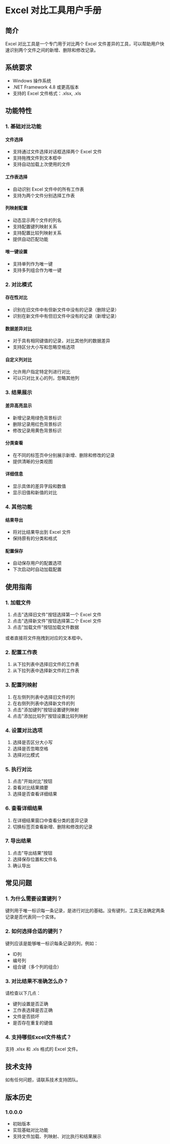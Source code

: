 # Excel 对比工具用户手册

## 简介

Excel 对比工具是一个专门用于对比两个 Excel 文件差异的工具，可以帮助用户快速识别两个文件之间的新增、删除和修改记录。

## 系统要求

- Windows 操作系统
- .NET Framework 4.8 或更高版本
- 支持的 Excel 文件格式：.xlsx, .xls

## 功能特性

### 1. 基础对比功能

#### 文件选择
- 支持通过文件选择对话框选择两个 Excel 文件
- 支持拖拽文件到文本框中
- 支持自动加载上次使用的文件

#### 工作表选择
- 自动识别 Excel 文件中的所有工作表
- 支持为两个文件分别选择工作表

#### 列映射配置
- 动态显示两个文件的列名
- 支持配置键列映射关系
- 支持配置比较列映射关系
- 提供自动匹配功能

#### 唯一键设置
- 支持单列作为唯一键
- 支持多列组合作为唯一键

### 2. 对比模式

#### 存在性对比
- 识别在旧文件中有但新文件中没有的记录（删除记录）
- 识别在新文件中有但旧文件中没有的记录（新增记录）

#### 数据差异对比
- 对于具有相同键值的记录，对比其他列的数据差异
- 支持区分大小写和忽略空格选项

#### 自定义列对比
- 允许用户指定特定列进行对比
- 可以只对比关心的列，忽略其他列

### 3. 结果展示

#### 差异高亮显示
- 新增记录用绿色背景标识
- 删除记录用红色背景标识
- 修改记录用黄色背景标识

#### 分类查看
- 在不同的标签页中分别展示新增、删除和修改的记录
- 提供清晰的分类视图

#### 详细信息
- 显示具体的差异字段和数值
- 显示旧值和新值的对比

### 4. 其他功能

#### 结果导出
- 将对比结果导出到 Excel 文件
- 保持原有的分类和格式

#### 配置保存
- 自动保存用户的配置选项
- 下次启动时自动加载配置

## 使用指南

### 1. 加载文件

1. 点击"选择旧文件"按钮选择第一个 Excel 文件
2. 点击"选择新文件"按钮选择第二个 Excel 文件
3. 点击"加载文件"按钮加载文件数据

或者直接将文件拖拽到对应的文本框中。

### 2. 配置工作表

1. 从下拉列表中选择旧文件的工作表
2. 从下拉列表中选择新文件的工作表

### 3. 配置列映射

1. 在左侧列列表中选择旧文件的列
2. 在右侧列列表中选择新文件的列
3. 点击"添加键列"按钮设置键列映射
4. 点击"添加比较列"按钮设置比较列映射

### 4. 设置对比选项

1. 选择是否区分大小写
2. 选择是否忽略空格
3. 选择对比模式

### 5. 执行对比

1. 点击"开始对比"按钮
2. 查看对比结果摘要
3. 选择是否查看详细结果

### 6. 查看详细结果

1. 在详细结果窗口中查看分类的差异记录
2. 切换标签页查看新增、删除和修改的记录

### 7. 导出结果

1. 点击"导出结果"按钮
2. 选择保存位置和文件名
3. 确认导出

## 常见问题

### 1. 为什么需要设置键列？

键列用于唯一标识每一条记录，是进行对比的基础。没有键列，工具无法确定两条记录是否代表同一个实体。

### 2. 如何选择合适的键列？

键列应该是能够唯一标识每条记录的列，例如：
- ID列
- 编号列
- 组合键（多个列的组合）

### 3. 对比结果不准确怎么办？

请检查以下几点：
- 键列设置是否正确
- 工作表选择是否正确
- 文件是否损坏
- 是否存在重复的键值

### 4. 支持哪些Excel文件格式？

支持 .xlsx 和 .xls 格式的 Excel 文件。

## 技术支持

如有任何问题，请联系技术支持团队。

## 版本历史

### 1.0.0.0
- 初始版本
- 实现基础对比功能
- 支持文件加载、列映射、对比执行和结果展示